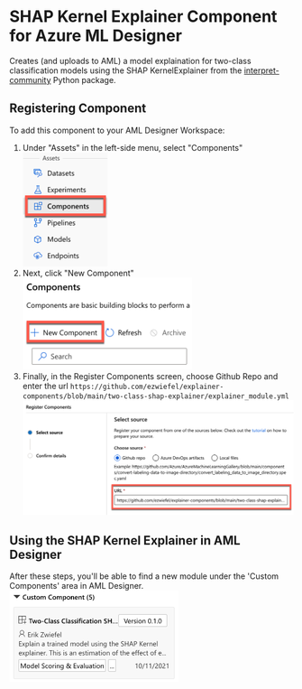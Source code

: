<!--
 Copyright (c) 2021 Microsoft

 This software is released under the MIT License.
 https://opensource.org/licenses/MIT
-->

# SHAP Kernel Explainer Component for Azure ML Designer

Creates (and uploads to AML) a model explaination for two-class classification models using the SHAP KernelExplainer from the [interpret-community](https://pypi.org/project/interpret-community) Python package.

## Registering Component

To add this component to your AML Designer Workspace:

1. Under "Assets" in the left-side menu, select "Components"<br>
   <img src="media/assets_components.png" alt="Assets and Components menu view" width=150><br>
1. Next, click "New Component"<br>
   <img src="media/new_component.png" alt="New Component Button" width=300><br>
1. Finally, in the Register Components screen, choose Github Repo and enter the url `https://github.com/ezwiefel/explainer-components/blob/main/two-class-shap-explainer/explainer_module.yml` <br>
   <img src="media/register_component.png" alt="Register Component Screen" width=500><br>

## Using the SHAP Kernel Explainer in AML Designer

After these steps, you'll be able to find a new module under the 'Custom Components' area in AML Designer.<br>
<img src="media/custom_component.png" alt="Custom Component" width=300><br>
